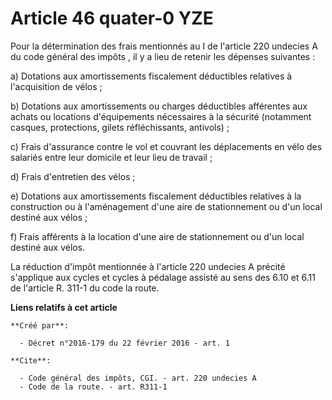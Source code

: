 # Article 46 quater-0 YZE

Pour la détermination des frais mentionnés au 
I de l'article 220 undecies A du code général des impôts
, il y a lieu de retenir les dépenses suivantes : 

a) Dotations aux amortissements fiscalement déductibles relatives à l'acquisition de vélos ; 

b) Dotations aux amortissements ou charges déductibles afférentes aux achats ou locations d'équipements nécessaires à la
sécurité (notamment casques, protections, gilets réfléchissants, antivols) ; 

c) Frais d'assurance contre le vol et couvrant les déplacements en vélo des salariés entre leur domicile et leur lieu de
travail ; 

d) Frais d'entretien des vélos ; 

e) Dotations aux amortissements fiscalement déductibles relatives à la construction ou à l'aménagement d'une aire de
stationnement ou d'un local destiné aux vélos ; 

f) Frais afférents à la location d'une aire de stationnement ou d'un local destiné aux vélos. 

La réduction d'impôt mentionnée à l'article 220 undecies A précité s'applique aux cycles et cycles à pédalage assisté au sens
des 6.10 et 6.11 de l'article R. 311-1 du code la route.

**Liens relatifs à cet article**

	**Créé par**:

	  - Décret n°2016-179 du 22 février 2016 - art. 1

	**Cite**:

	  - Code général des impôts, CGI. - art. 220 undecies A
	  - Code de la route. - art. R311-1
